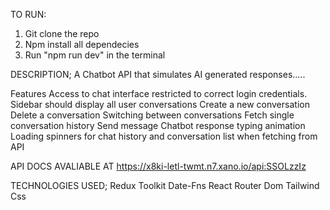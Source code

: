 TO RUN:

1. Git clone the repo
2. Npm install all dependecies
3. Run "npm run dev" in the terminal

DESCRIPTION;
A Chatbot API that simulates AI generated responses.....

Features
Access to chat interface restricted to correct login credentials.
Sidebar should display all user conversations
Create a new conversation
Delete a conversation
Switching between conversations
Fetch single conversation history
Send message
Chatbot response typing animation
Loading spinners for chat history and conversation list when fetching from API

API DOCS AVALIABLE AT
https://x8ki-letl-twmt.n7.xano.io/api:SSOLzzIz

TECHNOLOGIES USED;
Redux Toolkit
Date-Fns
React Router Dom
Tailwind Css

